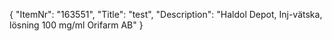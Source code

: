 {
  "ItemNr": "163551",
  "Title": "test",
  "Description": "Haldol Depot, Inj-vätska, lösning 100 mg/ml Orifarm AB"
}